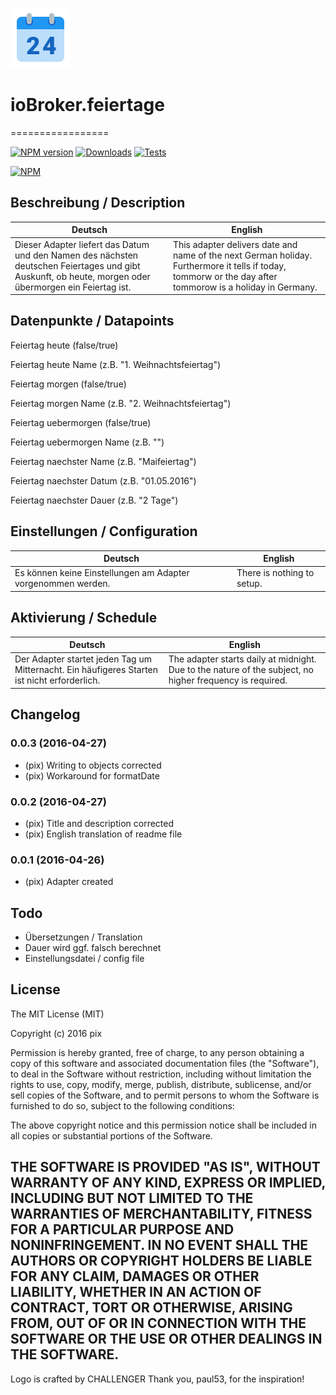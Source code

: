 ![Logo](admin/feiertage.png)
# ioBroker.feiertage
=================

[![NPM version](http://img.shields.io/npm/v/iobroker.feiertage.svg)](https://www.npmjs.com/package/iobroker.feiertage)
[![Downloads](https://img.shields.io/npm/dm/iobroker.feiertage.svg)](https://www.npmjs.com/package/iobroker.feiertage)
[![Tests](https://travis-ci.org/ioBroker/ioBroker.feiertage.svg?branch=master)](https://travis-ci.org/ioBroker/ioBroker.feiertage)

[![NPM](https://nodei.co/npm/iobroker.feiertage.png?downloads=true)](https://nodei.co/npm/iobroker.feiertage/)

## Beschreibung / Description
Deutsch  | English
------------- | -------------
Dieser Adapter liefert das Datum und den Namen des nächsten deutschen Feiertages und gibt Auskunft, ob heute, morgen oder übermorgen ein Feiertag ist.  | This adapter delivers date and name of the next German holiday. Furthermore it tells if today, tommorw or the day after tommorow is a holiday in Germany.



## Datenpunkte / Datapoints

Feiertag heute  (false/true)

Feiertag heute Name  (z.B. "1. Weihnachtsfeiertag")

Feiertag morgen  (false/true)

Feiertag morgen Name  (z.B. "2. Weihnachtsfeiertag")

Feiertag uebermorgen  (false/true)

Feiertag uebermorgen Name  (z.B. "")

Feiertag naechster Name  (z.B. "Maifeiertag")

Feiertag naechster Datum  (z.B. "01.05.2016")

Feiertag naechster Dauer  (z.B. "2 Tage")

## Einstellungen / Configuration
Deutsch  | English
------------- | -------------
Es können keine Einstellungen am Adapter vorgenommen werden.  | There is nothing to setup.

## Aktivierung / Schedule
Deutsch  | English
------------- | -------------
Der Adapter startet jeden Tag um Mitternacht. Ein häufigeres Starten ist nicht erforderlich. | The adapter starts daily at midnight. Due to the nature of the subject, no higher frequency is required.

## Changelog
### 0.0.3 (2016-04-27)
* (pix) Writing to objects corrected
* (pix) Workaround for formatDate

### 0.0.2 (2016-04-27)
* (pix) Title and description corrected
* (pix) English translation of readme file

### 0.0.1 (2016-04-26)
* (pix) Adapter created

## Todo

* Übersetzungen / Translation
* Dauer wird ggf. falsch berechnet
* Einstellungsdatei / config file

## License

The MIT License (MIT)

Copyright (c) 2016 pix

Permission is hereby granted, free of charge, to any person obtaining a copy
of this software and associated documentation files (the "Software"), to deal
in the Software without restriction, including without limitation the rights
to use, copy, modify, merge, publish, distribute, sublicense, and/or sell
copies of the Software, and to permit persons to whom the Software is
furnished to do so, subject to the following conditions:

The above copyright notice and this permission notice shall be included in all
copies or substantial portions of the Software.

THE SOFTWARE IS PROVIDED "AS IS", WITHOUT WARRANTY OF ANY KIND, EXPRESS OR
IMPLIED, INCLUDING BUT NOT LIMITED TO THE WARRANTIES OF MERCHANTABILITY,
FITNESS FOR A PARTICULAR PURPOSE AND NONINFRINGEMENT. IN NO EVENT SHALL THE
AUTHORS OR COPYRIGHT HOLDERS BE LIABLE FOR ANY CLAIM, DAMAGES OR OTHER
LIABILITY, WHETHER IN AN ACTION OF CONTRACT, TORT OR OTHERWISE, ARISING FROM,
OUT OF OR IN CONNECTION WITH THE SOFTWARE OR THE USE OR OTHER DEALINGS IN THE
SOFTWARE.
---
Logo is crafted by CHALLENGER
Thank you, paul53, for the inspiration!
